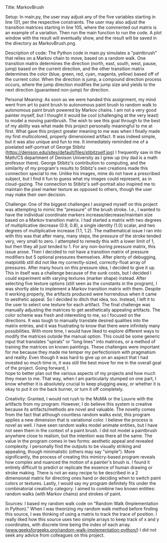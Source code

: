 Title: MarkovBrush

Setup:
    In main.py, the user may adjust any of the five variables starting in line 131, per the respective constraints. 
    The user may also adjust the transition matrices starting in line 105, where the commented out matrix is an example 
    of a variation. Then run the main function to run the code. A plot window with the result will eventually show,
    and the result will be saved in the directory as MarkovBrush.png.

Description of code: 
    The Python code in main.py simulates a "paintbrush" that relies on a Markov chain to move, based on a random
    walk. One transition matrix determines the direction (north, east, south, west, pause, jump) based on the current
    direction, and the other transition matrix determines the color (blue, green, red, cyan, magenta, yellow) based
    off of the current color. When the direction is jump, a compound direction process occurs, where the jump direction 
    modifies the jump size and yields to the next direction (guaranteed non-jump) for direction. 

Personal Meaning:
    As soon as we were handed this assignment, my mind went from art to paint brush to autonomous paint brush to 
    random walk to autonomous paint brush powered by Markov chains. I am not a very good painter myself, but I thought
    it would be cool (challenging at the very least) to model a moving paintbrush. The wish to see this goal through to 
    the best of my ability was what made this project personally meaningful to me at first. What gave this project 
    greater meaning to me was when I finally made my first multicolored, properly dimensioned artifact. It was indeed 
    simple, but it was also unique and fun to me. It immediately reminded me of a pixelated self-portrait of George 
    Stibitz (https://denison.edu/sites/default/files/stibitzself.jpg) I frequently saw in the Math/CS department of Denison University as I grew up (my dad is a math professor 
    there). George Stibitz's contribution to computing, and the similarity of my program's results to Stibitz's own 
    creations made this connection special to me. Unlike his images, mine do not have a prescribed subject, but I find 
    it fun to guess what my images could represent, as in cloud-gazing. The connection to Stibitz's self-portrait also 
    inspired me to maintain the pixel marker texture as opposed to others, though the user may make their own decision.

Challenge: 
    One of the biggest challenges I assigned myself on this project was attempting to mimic the "pressure" of the 
    brush stroke. I.e., I wanted to have the individual coordinate markers increase/decrease/maintain size based on a 
    Markov transition matrix. I had started a matrix with two degrees of multiplicative decrease (0.9, 0.8), a single 
    identity (1.0) scalar, and two degrees of multiplicative increase (1.1, 1.2). The mathematical issue I ran into 
    with this was that after many, many steps, the pressure of the stroke tended very, very small to zero. I attempted 
    to remedy this with a lower limit of 1, but then they all just tended to 1. For any non-boring pressure 
    matrix, this issue arose. Then I decided to not have a transition matrix of pressure modifiers but 5 optional 
    pressures themselves. After plenty of debugging, matplotlib still did not like my correctly-sized, correctly-float 
    array of pressures. After many hours on this pressure idea, I decided to give it up. This in itself was a challenge 
    because of the sunk costs, but I decided I could experiment with varying textures (marker shape) instead. After 
    selecting five texture options (still seen as the constants in the program), I was shortly able to implement a 
    Markov transition matrix with them. Despite it working properly, the artifacts produced were horrendous when it came
    to aesthetic appeal. So I decided to ditch that idea, too. Instead, I left it to the user to select one texture for 
    each artifact. The final challenge was manually adjusting the matrices to get aesthetically appealing artifacts. 
    The color scheme was fresh and interesting to me, so I focused on the directions. It was tough to manually translate
    desired qualities into the matrix entries, and it was frustrating to know that there were infinitely many 
    possibilities. With more time, I would have liked to explore different ways to modify the matrices outside the 
    manual option. This could be some generic input that translates "spirals" or "long lines" into matrices, or a 
    method of training the matrices on known paintings. These challenges were important for me because they made me 
    temper my perfectionism with pragmatism and reality. Even though it was hard to give up on an aspect that I had 
    invested so much time in, it was still the best move for me in the overall goal of the project. Going forward, I   
    hope to better plan out the various aspects of my projects and how much they mean to me. That way, when I am 
    particularly stumped on one part, I know whether it is absolutely crucial to keep plugging away, or whether it is 
    okay to put it on the back burner, or turn it off completely.

Creativity:
    Granted, I would not rush to the MoMA or the Louvre with the artifacts from my program. However, I do believe this 
    system is creative because its artifacts/methods are novel and valuable. The novelty comes from the fact that 
    although countless random walks exist, this program applies a new dimension that is variational color. I believe
    the process is novel as well. I have seen random walks model animate entities, but I have not seen them in the 
    context of a paint brush. I did not model a paintbrush anywhere close to realism, but the intention was there all
    the same. The value in the program comes in two forms: aesthetic appeal and revealed complexity. I personally find
    the outputs to be visually striking and appealing, though minimalistic (others may say "simple"). More 
    significantly, the process of creating this mimicry-based program reveals how complex and nuanced the motion of a 
    painter's brush is. I found it entirely difficult to predict or replicate the essence of human drawing or stroke 
    making. There is not an easy recipe to be described in a 2 dimensional matrix for directing ones hand or deciding 
    when to switch paint colors or textures. Lastly, I would say my program definitely fits under the combinatorial 
    creativity category. I aimed to combine two known entities: random walks (with Markov chains) and strokes of paint. 

Sources:
    I based my random walk code on "Random Walk (Implementation in Python)." When I was theorizing my random walk 
    method before finding this source, I was thinking of using a matrix to track the trace of position. I really 
    liked how this source uses two simple arrays to keep track of x and y coordinates, with discrete time being the
    index of each array. 
    (www.geeksforgeeks.org/random-walk-implementation-python/) 
    I did not seek any advice from colleagues on this project. 